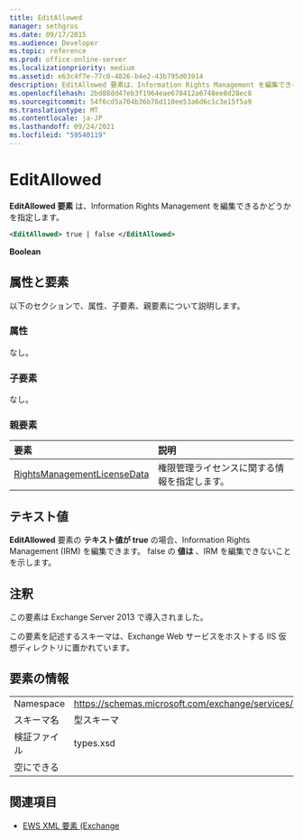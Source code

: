 ```yaml
---
title: EditAllowed
manager: sethgros
ms.date: 09/17/2015
ms.audience: Developer
ms.topic: reference
ms.prod: office-online-server
ms.localizationpriority: medium
ms.assetid: e63c4f7e-77c0-4826-b4e2-43b795d03914
description: EditAllowed 要素は、Information Rights Management を編集できるかどうかを指定します。
ms.openlocfilehash: 2bd88dd47eb3f1964eae678412a6748ee8d28ec8
ms.sourcegitcommit: 54f6cd5a704b36b76d110ee53a6d6c1c3e15f5a9
ms.translationtype: MT
ms.contentlocale: ja-JP
ms.lasthandoff: 09/24/2021
ms.locfileid: "59540119"
---
```

# <a name="editallowed"></a>EditAllowed

**EditAllowed 要素** は、Information Rights Management を編集できるかどうかを指定します。 
  
```XML
<EditAllowed> true | false </EditAllowed>
```

 **Boolean**
## <a name="attributes-and-elements"></a>属性と要素

以下のセクションで、属性、子要素、親要素について説明します。
  
### <a name="attributes"></a>属性

なし。
  
### <a name="child-elements"></a>子要素

なし。
  
### <a name="parent-elements"></a>親要素

|**要素**|**説明**|
|:-----|:-----|
|[RightsManagementLicenseData](rightsmanagementlicensedata.md) <br/> |権限管理ライセンスに関する情報を指定します。  <br/> |
   
## <a name="text-value"></a>テキスト値

**EditAllowed** 要素の **テキスト値が true** の場合、Information Rights Management (IRM) を編集できます。 false の **値は** 、IRM を編集できないことを示します。 
  
## <a name="remarks"></a>注釈

この要素は Exchange Server 2013 で導入されました。
  
この要素を記述するスキーマは、Exchange Web サービスをホストする IIS 仮想ディレクトリに置かれています。
  
## <a name="element-information"></a>要素の情報

|||
|:-----|:-----|
|Namespace  <br/> |https://schemas.microsoft.com/exchange/services/2006/types  <br/> |
|スキーマ名  <br/> |型スキーマ  <br/> |
|検証ファイル  <br/> |types.xsd  <br/> |
|空にできる  <br/> ||
   
## <a name="see-also"></a>関連項目



- [EWS XML 要素 (Exchange](ews-xml-elements-in-exchange.md)

